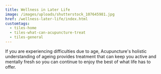 ```yaml
---
title: Wellness in Later Life
image: /images/uploads/shutterstock_107645981.jpg
href: /wellness-later-life/index.html
customtags:
  - tiles-home
  - tiles-what-can-acupuncture-treat
  - tiles-general
---
```

If you are experiencing difficulties due to age, Acupuncture's holistic understanding of ageing provides treatment that can keep you active and mentally fresh so you can continue to enjoy the best of what life has to offer.